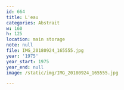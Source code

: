 ```yaml
---
id: 664
title: L'eau
categories: Abstrait
w: 160
h: 125
location: main storage
note: null
file: IMG_20180924_165555.jpg
year: '1975'
year_start: 1975
year_end: null
image: /static/img/IMG_20180924_165555.jpg

---
```

